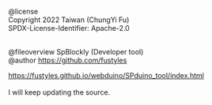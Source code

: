 @license<br>
Copyright 2022 Taiwan (ChungYi Fu)<br>
SPDX-License-Identifier: Apache-2.0<br><br>

@fileoverview SpBlockly (Developer tool)<br>
@author https://github.com/fustyles<br>

https://fustyles.github.io/webduino/SPduino_tool/index.html
<br><br>
I will keep updating the source.
